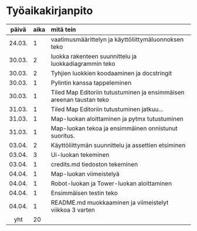 # Työaikakirjanpito

| päivä  | aika | mitä tein                                                            |
| :----: | :--- | :------------------------------------------------------------------- |
| 24.03. | 1    | vaatimusmäärittelyn ja käyttöliittymäluonnoksen teko                 |
| 30.03. | 2    | luokka rakenteen suunnittelu ja luokkadiagrammin teko                |
| 30.03. | 2    | Tyhjien luokkien koodaaminen ja docstringit                          |
| 30.03. | 1    | Pylintin kanssa tappeleminen                                         |
| 30.03. | 1    | Tiled Map Editoriin tutustuminen ja ensimmäisen areenan taustan teko |
| 31.03. | 1    | Tiled Map Editoriin tutustuminen jatkuu...                           |
| 31.03. | 1    | Map-luokan aloittaminen ja pytmx tutustuminen                        |
| 31.03. | 1    | Map-luokan tekoa ja ensimmäinen onnistunut suoritus.                 |
| 03.04. | 2    | Käyttöliittymän suunnittelu ja assettien etsiminen                   |
| 03.04. | 3    | Ui-luokan tekeminen                                                  |
| 03.04. | 1    | credits.md tiedoston tekeminen                                       |
| 04.04. | 1    | Map-luokan viimeistelyä                                              |
| 04.04. | 1    | Robot-luokan ja Tower-luokan aloittaminen                            |
| 04.04. | 1    | Ensimmäisen testin teko                                              |
| 04.04. | 1    | README.md muokkaaminen ja viimeistelyt viikkoa 3 varten              |
|  yht   | 20   |                                                                      |
